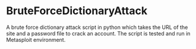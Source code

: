 # BruteForceDictionaryAttack
A brute force dictionary attack script in python which takes the URL of the site and a password file to crack an account. The script is tested and run in Metasploit environment.
